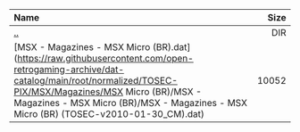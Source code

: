 |Name|Size|
|:---|---:|
|[..](../index.html)|DIR|
|[MSX - Magazines - MSX Micro (BR).dat](https://raw.githubusercontent.com/open-retrogaming-archive/dat-catalog/main/root/normalized/TOSEC-PIX/MSX/Magazines/MSX Micro (BR)/MSX - Magazines - MSX Micro (BR)/MSX - Magazines - MSX Micro (BR) (TOSEC-v2010-01-30_CM).dat)|10052|
